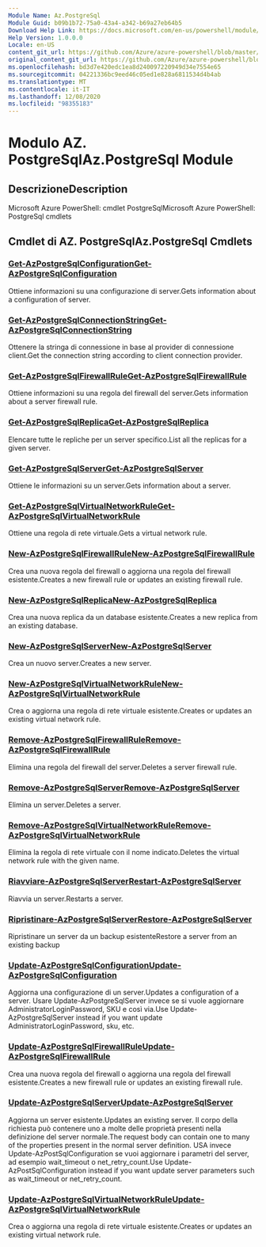 ```yaml
---
Module Name: Az.PostgreSql
Module Guid: b09b1b72-75a0-43a4-a342-b69a27eb64b5
Download Help Link: https://docs.microsoft.com/en-us/powershell/module/az.postgresql
Help Version: 1.0.0.0
Locale: en-US
content_git_url: https://github.com/Azure/azure-powershell/blob/master/src/PostgreSql/help/Az.PostgreSql.md
original_content_git_url: https://github.com/Azure/azure-powershell/blob/master/src/PostgreSql/help/Az.PostgreSql.md
ms.openlocfilehash: bd3d7e420edc1ea8d240097220949d34e7554e65
ms.sourcegitcommit: 04221336bc9eed46c05ed1e828a6811534d4b4ab
ms.translationtype: MT
ms.contentlocale: it-IT
ms.lasthandoff: 12/08/2020
ms.locfileid: "98355183"
---
```

# <span data-ttu-id="c6f56-101">Modulo AZ. PostgreSql</span><span class="sxs-lookup"><span data-stu-id="c6f56-101">Az.PostgreSql Module</span></span>
## <span data-ttu-id="c6f56-102">Descrizione</span><span class="sxs-lookup"><span data-stu-id="c6f56-102">Description</span></span>
<span data-ttu-id="c6f56-103">Microsoft Azure PowerShell: cmdlet PostgreSql</span><span class="sxs-lookup"><span data-stu-id="c6f56-103">Microsoft Azure PowerShell: PostgreSql cmdlets</span></span>

## <span data-ttu-id="c6f56-104">Cmdlet di AZ. PostgreSql</span><span class="sxs-lookup"><span data-stu-id="c6f56-104">Az.PostgreSql Cmdlets</span></span>
### [<span data-ttu-id="c6f56-105">Get-AzPostgreSqlConfiguration</span><span class="sxs-lookup"><span data-stu-id="c6f56-105">Get-AzPostgreSqlConfiguration</span></span>](Get-AzPostgreSqlConfiguration.md)
<span data-ttu-id="c6f56-106">Ottiene informazioni su una configurazione di server.</span><span class="sxs-lookup"><span data-stu-id="c6f56-106">Gets information about a configuration of server.</span></span>

### [<span data-ttu-id="c6f56-107">Get-AzPostgreSqlConnectionString</span><span class="sxs-lookup"><span data-stu-id="c6f56-107">Get-AzPostgreSqlConnectionString</span></span>](Get-AzPostgreSqlConnectionString.md)
<span data-ttu-id="c6f56-108">Ottenere la stringa di connessione in base al provider di connessione client.</span><span class="sxs-lookup"><span data-stu-id="c6f56-108">Get the connection string according to client connection provider.</span></span>

### [<span data-ttu-id="c6f56-109">Get-AzPostgreSqlFirewallRule</span><span class="sxs-lookup"><span data-stu-id="c6f56-109">Get-AzPostgreSqlFirewallRule</span></span>](Get-AzPostgreSqlFirewallRule.md)
<span data-ttu-id="c6f56-110">Ottiene informazioni su una regola del firewall del server.</span><span class="sxs-lookup"><span data-stu-id="c6f56-110">Gets information about a server firewall rule.</span></span>

### [<span data-ttu-id="c6f56-111">Get-AzPostgreSqlReplica</span><span class="sxs-lookup"><span data-stu-id="c6f56-111">Get-AzPostgreSqlReplica</span></span>](Get-AzPostgreSqlReplica.md)
<span data-ttu-id="c6f56-112">Elencare tutte le repliche per un server specifico.</span><span class="sxs-lookup"><span data-stu-id="c6f56-112">List all the replicas for a given server.</span></span>

### [<span data-ttu-id="c6f56-113">Get-AzPostgreSqlServer</span><span class="sxs-lookup"><span data-stu-id="c6f56-113">Get-AzPostgreSqlServer</span></span>](Get-AzPostgreSqlServer.md)
<span data-ttu-id="c6f56-114">Ottiene le informazioni su un server.</span><span class="sxs-lookup"><span data-stu-id="c6f56-114">Gets information about a server.</span></span>

### [<span data-ttu-id="c6f56-115">Get-AzPostgreSqlVirtualNetworkRule</span><span class="sxs-lookup"><span data-stu-id="c6f56-115">Get-AzPostgreSqlVirtualNetworkRule</span></span>](Get-AzPostgreSqlVirtualNetworkRule.md)
<span data-ttu-id="c6f56-116">Ottiene una regola di rete virtuale.</span><span class="sxs-lookup"><span data-stu-id="c6f56-116">Gets a virtual network rule.</span></span>

### [<span data-ttu-id="c6f56-117">New-AzPostgreSqlFirewallRule</span><span class="sxs-lookup"><span data-stu-id="c6f56-117">New-AzPostgreSqlFirewallRule</span></span>](New-AzPostgreSqlFirewallRule.md)
<span data-ttu-id="c6f56-118">Crea una nuova regola del firewall o aggiorna una regola del firewall esistente.</span><span class="sxs-lookup"><span data-stu-id="c6f56-118">Creates a new firewall rule or updates an existing firewall rule.</span></span>

### [<span data-ttu-id="c6f56-119">New-AzPostgreSqlReplica</span><span class="sxs-lookup"><span data-stu-id="c6f56-119">New-AzPostgreSqlReplica</span></span>](New-AzPostgreSqlReplica.md)
<span data-ttu-id="c6f56-120">Crea una nuova replica da un database esistente.</span><span class="sxs-lookup"><span data-stu-id="c6f56-120">Creates a new replica from an existing database.</span></span>

### [<span data-ttu-id="c6f56-121">New-AzPostgreSqlServer</span><span class="sxs-lookup"><span data-stu-id="c6f56-121">New-AzPostgreSqlServer</span></span>](New-AzPostgreSqlServer.md)
<span data-ttu-id="c6f56-122">Crea un nuovo server.</span><span class="sxs-lookup"><span data-stu-id="c6f56-122">Creates a new server.</span></span>

### [<span data-ttu-id="c6f56-123">New-AzPostgreSqlVirtualNetworkRule</span><span class="sxs-lookup"><span data-stu-id="c6f56-123">New-AzPostgreSqlVirtualNetworkRule</span></span>](New-AzPostgreSqlVirtualNetworkRule.md)
<span data-ttu-id="c6f56-124">Crea o aggiorna una regola di rete virtuale esistente.</span><span class="sxs-lookup"><span data-stu-id="c6f56-124">Creates or updates an existing virtual network rule.</span></span>

### [<span data-ttu-id="c6f56-125">Remove-AzPostgreSqlFirewallRule</span><span class="sxs-lookup"><span data-stu-id="c6f56-125">Remove-AzPostgreSqlFirewallRule</span></span>](Remove-AzPostgreSqlFirewallRule.md)
<span data-ttu-id="c6f56-126">Elimina una regola del firewall del server.</span><span class="sxs-lookup"><span data-stu-id="c6f56-126">Deletes a server firewall rule.</span></span>

### [<span data-ttu-id="c6f56-127">Remove-AzPostgreSqlServer</span><span class="sxs-lookup"><span data-stu-id="c6f56-127">Remove-AzPostgreSqlServer</span></span>](Remove-AzPostgreSqlServer.md)
<span data-ttu-id="c6f56-128">Elimina un server.</span><span class="sxs-lookup"><span data-stu-id="c6f56-128">Deletes a server.</span></span>

### [<span data-ttu-id="c6f56-129">Remove-AzPostgreSqlVirtualNetworkRule</span><span class="sxs-lookup"><span data-stu-id="c6f56-129">Remove-AzPostgreSqlVirtualNetworkRule</span></span>](Remove-AzPostgreSqlVirtualNetworkRule.md)
<span data-ttu-id="c6f56-130">Elimina la regola di rete virtuale con il nome indicato.</span><span class="sxs-lookup"><span data-stu-id="c6f56-130">Deletes the virtual network rule with the given name.</span></span>

### [<span data-ttu-id="c6f56-131">Riavviare-AzPostgreSqlServer</span><span class="sxs-lookup"><span data-stu-id="c6f56-131">Restart-AzPostgreSqlServer</span></span>](Restart-AzPostgreSqlServer.md)
<span data-ttu-id="c6f56-132">Riavvia un server.</span><span class="sxs-lookup"><span data-stu-id="c6f56-132">Restarts a server.</span></span>

### [<span data-ttu-id="c6f56-133">Ripristinare-AzPostgreSqlServer</span><span class="sxs-lookup"><span data-stu-id="c6f56-133">Restore-AzPostgreSqlServer</span></span>](Restore-AzPostgreSqlServer.md)
<span data-ttu-id="c6f56-134">Ripristinare un server da un backup esistente</span><span class="sxs-lookup"><span data-stu-id="c6f56-134">Restore a server from an existing backup</span></span>

### [<span data-ttu-id="c6f56-135">Update-AzPostgreSqlConfiguration</span><span class="sxs-lookup"><span data-stu-id="c6f56-135">Update-AzPostgreSqlConfiguration</span></span>](Update-AzPostgreSqlConfiguration.md)
<span data-ttu-id="c6f56-136">Aggiorna una configurazione di un server.</span><span class="sxs-lookup"><span data-stu-id="c6f56-136">Updates a configuration of a server.</span></span>
<span data-ttu-id="c6f56-137">Usare Update-AzPostgreSqlServer invece se si vuole aggiornare AdministratorLoginPassword, SKU e così via.</span><span class="sxs-lookup"><span data-stu-id="c6f56-137">Use Update-AzPostgreSqlServer instead if you want update AdministratorLoginPassword, sku, etc.</span></span>

### [<span data-ttu-id="c6f56-138">Update-AzPostgreSqlFirewallRule</span><span class="sxs-lookup"><span data-stu-id="c6f56-138">Update-AzPostgreSqlFirewallRule</span></span>](Update-AzPostgreSqlFirewallRule.md)
<span data-ttu-id="c6f56-139">Crea una nuova regola del firewall o aggiorna una regola del firewall esistente.</span><span class="sxs-lookup"><span data-stu-id="c6f56-139">Creates a new firewall rule or updates an existing firewall rule.</span></span>

### [<span data-ttu-id="c6f56-140">Update-AzPostgreSqlServer</span><span class="sxs-lookup"><span data-stu-id="c6f56-140">Update-AzPostgreSqlServer</span></span>](Update-AzPostgreSqlServer.md)
<span data-ttu-id="c6f56-141">Aggiorna un server esistente.</span><span class="sxs-lookup"><span data-stu-id="c6f56-141">Updates an existing server.</span></span>
<span data-ttu-id="c6f56-142">Il corpo della richiesta può contenere uno a molte delle proprietà presenti nella definizione del server normale.</span><span class="sxs-lookup"><span data-stu-id="c6f56-142">The request body can contain one to many of the properties present in the normal server definition.</span></span>
<span data-ttu-id="c6f56-143">USA invece Update-AzPostSqlConfiguration se vuoi aggiornare i parametri del server, ad esempio wait_timeout o net_retry_count.</span><span class="sxs-lookup"><span data-stu-id="c6f56-143">Use Update-AzPostSqlConfiguration instead if you want update server parameters such as wait_timeout or net_retry_count.</span></span>

### [<span data-ttu-id="c6f56-144">Update-AzPostgreSqlVirtualNetworkRule</span><span class="sxs-lookup"><span data-stu-id="c6f56-144">Update-AzPostgreSqlVirtualNetworkRule</span></span>](Update-AzPostgreSqlVirtualNetworkRule.md)
<span data-ttu-id="c6f56-145">Crea o aggiorna una regola di rete virtuale esistente.</span><span class="sxs-lookup"><span data-stu-id="c6f56-145">Creates or updates an existing virtual network rule.</span></span>

